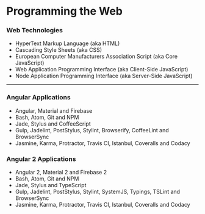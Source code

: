 # Programming the Web

### Web Technologies
* HyperText Markup Language (aka HTML)
* Cascading Style Sheets (aka CSS)
* European Computer Manufacturers Association Script (aka Core JavaScript)
* Web Application Programming Interface (aka Client-Side JavaScript)
* Node Application Programming Interface (aka Server-Side JavaScript)

***

### Angular Applications
* Angular, Material and Firebase
* Bash, Atom, Git and NPM
* Jade, Stylus and CoffeeScript
* Gulp, Jadelint, PostStylus, Stylint, Browserify, CoffeeLint and BrowserSync
* Jasmine, Karma, Protractor, Travis CI, Istanbul, Coveralls and Codacy

### Angular 2 Applications
* Angular 2, Material 2 and Firebase 2
* Bash, Atom, Git and NPM
* Jade, Stylus and TypeScript
* Gulp, Jadelint, PostStylus, Stylint, SystemJS, Typings, TSLint and BrowserSync
* Jasmine, Karma, Protractor, Travis CI, Istanbul, Coveralls and Codacy
